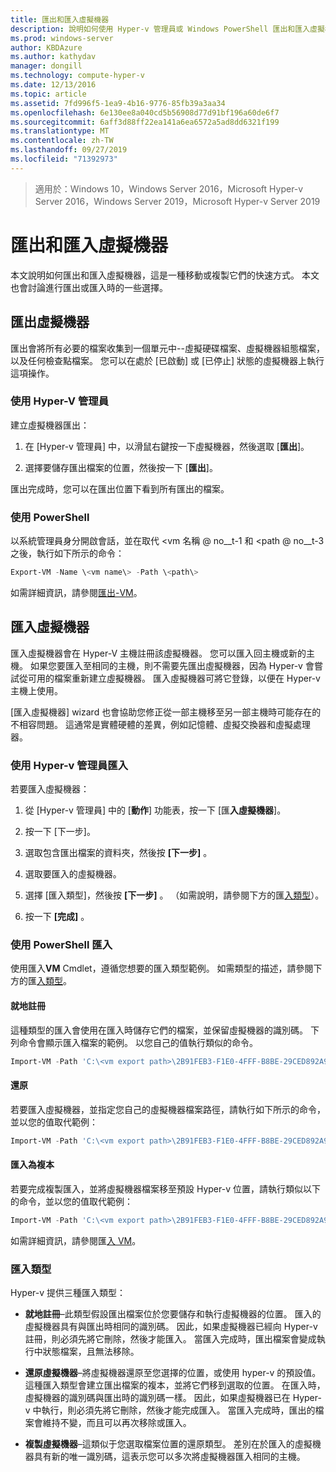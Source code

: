 ```yaml
---
title: 匯出和匯入虛擬機器
description: 說明如何使用 Hyper-v 管理員或 Windows PowerShell 匯出和匯入虛擬機器。
ms.prod: windows-server
author: KBDAzure
ms.author: kathydav
manager: dongill
ms.technology: compute-hyper-v
ms.date: 12/13/2016
ms.topic: article
ms.assetid: 7fd996f5-1ea9-4b16-9776-85fb39a3aa34
ms.openlocfilehash: 6e130ee8a040cd5b56908d77d91bf196a60de6f7
ms.sourcegitcommit: 6aff3d88ff22ea141a6ea6572a5ad8dd6321f199
ms.translationtype: MT
ms.contentlocale: zh-TW
ms.lasthandoff: 09/27/2019
ms.locfileid: "71392973"
---
```

>適用於：Windows 10，Windows Server 2016，Microsoft Hyper-v Server 2016，Windows Server 2019，Microsoft Hyper-v Server 2019

# <a name="export-and-import-virtual-machines"></a>匯出和匯入虛擬機器

本文說明如何匯出和匯入虛擬機器，這是一種移動或複製它們的快速方式。 本文也會討論進行匯出或匯入時的一些選擇。

## <a name="export-a-virtual-machine"></a>匯出虛擬機器

匯出會將所有必要的檔案收集到一個單元中--虛擬硬碟檔案、虛擬機器組態檔案，以及任何檢查點檔案。 您可以在處於 [已啟動] 或 [已停止] 狀態的虛擬機器上執行這項操作。

### <a name="using-hyper-v-manager"></a>使用 Hyper-V 管理員

建立虛擬機器匯出：

1. 在 [Hyper-v 管理員] 中，以滑鼠右鍵按一下虛擬機器，然後選取 [**匯出**]。

2. 選擇要儲存匯出檔案的位置，然後按一下 [**匯出**]。

匯出完成時，您可以在匯出位置下看到所有匯出的檔案。

### <a name="using-powershell"></a>使用 PowerShell

以系統管理員身分開啟會話，並在取代 \<vm 名稱 @ no__t-1 和 \<path @ no__t-3 之後，執行如下所示的命令：

```powershell
Export-VM -Name \<vm name\> -Path \<path\>
```

如需詳細資訊，請參閱[匯出-VM](https://docs.microsoft.com/powershell/module/hyper-v/export-vm)。

## <a name="import-a-virtual-machine"></a>匯入虛擬機器 

匯入虛擬機器會在 Hyper-V 主機註冊該虛擬機器。 您可以匯入回主機或新的主機。 如果您要匯入至相同的主機，則不需要先匯出虛擬機器，因為 Hyper-v 會嘗試從可用的檔案重新建立虛擬機器。 匯入虛擬機器可將它登錄，以便在 Hyper-v 主機上使用。

[匯入虛擬機器] wizard 也會協助您修正從一部主機移至另一部主機時可能存在的不相容問題。 這通常是實體硬體的差異，例如記憶體、虛擬交換器和虛擬處理器。

### <a name="import-using-hyper-v-manager"></a>使用 Hyper-v 管理員匯入

若要匯入虛擬機器：

1. 從 [Hyper-v 管理員] 中的 [**動作**] 功能表，按一下 [匯**入虛擬機器**]。

2. 按一下 [下一步]。

3. 選取包含匯出檔案的資料夾，然後按 **[下一步]** 。

4. 選取要匯入的虛擬機器。

5. 選擇 [匯入類型]，然後按 **[下一步]** 。 （如需說明，請參閱下方的匯[入類型](#import-types)）。

6. 按一下 **[完成]** 。

### <a name="import-using-powershell"></a>使用 PowerShell 匯入

使用匯入**VM** Cmdlet，遵循您想要的匯入類型範例。 如需類型的描述，請參閱下方的匯[入類型](#import-types)。 

#### <a name="register-in-place"></a>就地註冊

這種類型的匯入會使用在匯入時儲存它們的檔案，並保留虛擬機器的識別碼。 下列命令會顯示匯入檔案的範例。 以您自己的值執行類似的命令。

```powershell
Import-VM -Path 'C:\<vm export path>\2B91FEB3-F1E0-4FFF-B8BE-29CED892A95A.vmcx' 
```

#### <a name="restore"></a>還原

若要匯入虛擬機器，並指定您自己的虛擬機器檔案路徑，請執行如下所示的命令，並以您的值取代範例：

```powershell
Import-VM -Path 'C:\<vm export path>\2B91FEB3-F1E0-4FFF-B8BE-29CED892A95A.vmcx' -Copy -VhdDestinationPath 'D:\Virtual Machines\WIN10DOC' -VirtualMachinePath 'D:\Virtual Machines\WIN10DOC'
```

#### <a name="import-as-a-copy"></a>匯入為複本

若要完成複製匯入，並將虛擬機器檔案移至預設 Hyper-v 位置，請執行類似以下的命令，並以您的值取代範例：

``` PowerShell
Import-VM -Path 'C:\<vm export path>\2B91FEB3-F1E0-4FFF-B8BE-29CED892A95A.vmcx' -Copy -GenerateNewId
```

如需詳細資訊，請參閱匯[入 VM](https://docs.microsoft.com/powershell/module/hyper-v/import-vm)。

### <a name="import-types"></a>匯入類型

Hyper-v 提供三種匯入類型：

- **就地註冊**–此類型假設匯出檔案位於您要儲存和執行虛擬機器的位置。 匯入的虛擬機器具有與匯出時相同的識別碼。 因此，如果虛擬機器已經向 Hyper-v 註冊，則必須先將它刪除，然後才能匯入。 當匯入完成時，匯出檔案會變成執行中狀態檔案，且無法移除。

- **還原虛擬機器**–將虛擬機器還原至您選擇的位置，或使用 hyper-v 的預設值。 這種匯入類型會建立匯出檔案的複本，並將它們移到選取的位置。 在匯入時，虛擬機器的識別碼與匯出時的識別碼一樣。 因此，如果虛擬機器已在 Hyper-v 中執行，則必須先將它刪除，然後才能完成匯入。 當匯入完成時，匯出的檔案會維持不變，而且可以再次移除或匯入。

- **複製虛擬機器**–這類似于您選取檔案位置的還原類型。 差別在於匯入的虛擬機器具有新的唯一識別碼，這表示您可以多次將虛擬機器匯入相同的主機。

